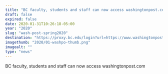 ```yaml
---
title: "BC faculty, students and staff can now access washingtonpost.com through the Library's website"
draft: false
expired: false
date: 2020-01-31T10:26:18-05:00
year: "2020"
slug: "wash-post-spring2020"
destination: "https://proxy.bc.edu/login?url=https://www.washingtonpost.com/"
imagethumb: "2020/01-washpo-thumb.png"
imagealt: ""
type: "news"
---
```


BC faculty, students and staff can now access washingtonpost.com 